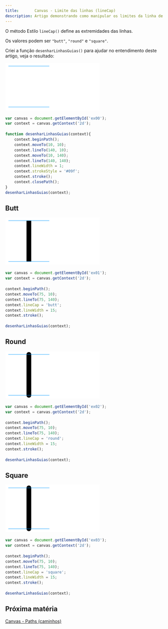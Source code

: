 ```yaml
---
title:       Canvas - Limite das linhas (lineCap)
description: Artigo demonstrando como manipular os limites da linha de um Canvas
---
```


O método Estilo `lineCap()` define as extremidades das linhas.

Os valores podem ser `"butt"`, `"round"` e `"square"`.

Criei a função `desenharLinhasGuias()` para ajudar no entendimento deste artigo, veja o resultado:

<p><img src="canvas1.png" alt="fig exemplo de canvas" title="exemplo de canvas" class="canvas"/></p>

```javascript
var canvas = document.getElementById('ex00');
var context = canvas.getContext('2d');

function desenharLinhasGuias(context){
    context.beginPath();
    context.moveTo(10, 10);
    context.lineTo(140, 10);
    context.moveTo(10, 140);
    context.lineTo(140, 140);
    context.lineWidth = 1;
    context.strokeStyle = '#09f';
    context.stroke();
    context.closePath();
}
desenharLinhasGuias(context);
```



Butt
---

<p><img src="canvas2.png" alt="fig exemplo de canvas" title="exemplo de canvas" class="canvas"/></p>

```javascript
var canvas = document.getElementById('ex01');
var context = canvas.getContext('2d');

context.beginPath();
context.moveTo(75, 10);
context.lineTo(75, 140);
context.lineCap = 'butt';
context.lineWidth = 15;
context.stroke();

desenharLinhasGuias(context);
```



Round
---

<p><img src="canvas3.png" alt="fig exemplo de canvas" title="exemplo de canvas" class="canvas"/></p>

```javascript
var canvas = document.getElementById('ex02');
var context = canvas.getContext('2d');

context.beginPath();
context.moveTo(75, 10);
context.lineTo(75, 140);
context.lineCap = 'round';
context.lineWidth = 15;
context.stroke();

desenharLinhasGuias(context);
```



Square
---

<p><img src="canvas3.png" alt="fig exemplo de canvas" title="exemplo de canvas" class="canvas"/></p>

```javascript
var canvas = document.getElementById('ex03');
var context = canvas.getContext('2d');

context.beginPath();
context.moveTo(75, 10);
context.lineTo(75, 140);
context.lineCap = 'square';
context.lineWidth = 15;
context.stroke();

desenharLinhasGuias(context);
```


Próxima matéria
---

[Canvas - Paths (caminhos)](/javascript/canvas/paths/)